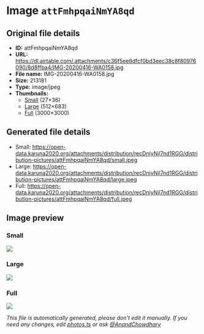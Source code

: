 # Image `attFmhpqaiNmYA8qd`

## Original file details

- **ID:** attFmhpqaiNmYA8qd
- **URL:** https://dl.airtable.com/.attachments/c36f5ee8dfcf0bd3eec38c8f80976090/8d8ffba4/IMG-20200416-WA0158.jpg
- **File name:** IMG-20200416-WA0158.jpg
- **Size:** 213181
- **Type:** image/jpeg
- **Thumbnails:**
  - [Small](https://dl.airtable.com/.attachmentThumbnails/59d962f4632c01cc9c89e824ff69443d/48c2ab78) (27×36)
  - [Large](https://dl.airtable.com/.attachmentThumbnails/ba33b612407e46214c0226f401b3011d/5b7fec7a) (512×683)
  - [Full](https://dl.airtable.com/.attachmentThumbnails/fbffed959cad166aa4964f805266f176/871f7b26) (3000×3000)

## Generated file details

- Small: https://open-data.karuna2020.org/attachments/distribution/recDniyNjl7nd1RGG/distribution-pictures/attFmhpqaiNmYA8qd/small.jpeg
- Large: https://open-data.karuna2020.org/attachments/distribution/recDniyNjl7nd1RGG/distribution-pictures/attFmhpqaiNmYA8qd/large.jpeg
- Full: https://open-data.karuna2020.org/attachments/distribution/recDniyNjl7nd1RGG/distribution-pictures/attFmhpqaiNmYA8qd/full.jpeg

## Image preview

### Small

![](https://open-data.karuna2020.org/attachments/distribution/recDniyNjl7nd1RGG/distribution-pictures/attFmhpqaiNmYA8qd/small.jpeg)

### Large

![](https://open-data.karuna2020.org/attachments/distribution/recDniyNjl7nd1RGG/distribution-pictures/attFmhpqaiNmYA8qd/large.jpeg)

### Full

![](https://open-data.karuna2020.org/attachments/distribution/recDniyNjl7nd1RGG/distribution-pictures/attFmhpqaiNmYA8qd/full.jpeg)

_This file is automatically generated, please don't edit it manually. If you need any changes, edit [photos.ts](/photos.ts) or ask [@AnandChowdhary](https://github.com/AnandChowdhary)_
